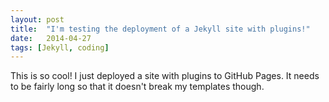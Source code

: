 ```yaml
---
layout: post
title:  "I'm testing the deployment of a Jekyll site with plugins!"
date:   2014-04-27
tags: [Jekyll, coding]
---
```


This is so cool! I just deployed a site with plugins to GitHub Pages. It needs to be fairly long so that it doesn't break my templates though.